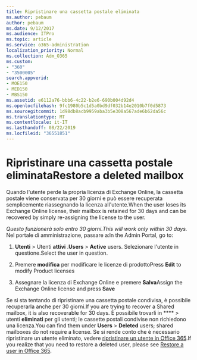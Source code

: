 ```yaml
---
title: Ripristinare una cassetta postale eliminata
ms.author: pebaum
author: pebaum
ms.date: 9/12/2017
ms.audience: ITPro
ms.topic: article
ms.service: o365-administration
localization_priority: Normal
ms.collection: Adm_O365
ms.custom:
- "360"
- "3500005"
search.appverid:
- MOE150
- MED150
- MBS150
ms.assetid: e6112a76-bbb6-4c22-b2e6-690b004d92d4
ms.openlocfilehash: 9fc1980b5c1d5a0bd9df032b14e2010b7f0d5873
ms.sourcegitcommit: 1d98db8acb9959aba3b5e308a567ade6b62da56c
ms.translationtype: MT
ms.contentlocale: it-IT
ms.lasthandoff: 08/22/2019
ms.locfileid: "36551851"
---
```

# <a name="restore-a-deleted-mailbox"></a><span data-ttu-id="68d17-102">Ripristinare una cassetta postale eliminata</span><span class="sxs-lookup"><span data-stu-id="68d17-102">Restore a deleted mailbox</span></span>

<span data-ttu-id="68d17-103">Quando l'utente perde la propria licenza di Exchange Online, la cassetta postale viene conservata per 30 giorni e può essere recuperata semplicemente riassegnando la licenza all'utente.</span><span class="sxs-lookup"><span data-stu-id="68d17-103">When the user loses its Exchange Online license, their mailbox is retained for 30 days and can be recovered by simply re-assigning the license to the user.</span></span>
  
 <span data-ttu-id="68d17-104">*Questo funzionerà solo entro 30 giorni.*</span><span class="sxs-lookup"><span data-stu-id="68d17-104">*This will work only within 30 days.*</span></span>  <span data-ttu-id="68d17-105">Nel portale di amministrazione, passare a:</span><span class="sxs-lookup"><span data-stu-id="68d17-105">In the Admin Portal, go to:</span></span>
  
1. <span data-ttu-id="68d17-106">**Utenti** \> Utenti **attivi** .</span><span class="sxs-lookup"><span data-stu-id="68d17-106">**Users** \> **Active** users.</span></span> <span data-ttu-id="68d17-107">Selezionare l'utente in questione.</span><span class="sxs-lookup"><span data-stu-id="68d17-107">Select the user in question.</span></span>

2. <span data-ttu-id="68d17-108">Premere **modifica** per modificare le licenze di prodotto</span><span class="sxs-lookup"><span data-stu-id="68d17-108">Press **Edit** to modify Product licenses</span></span>

3. <span data-ttu-id="68d17-109">Assegnare la licenza di Exchange Online e premere **Salva**</span><span class="sxs-lookup"><span data-stu-id="68d17-109">Assign the Exchange Online license and press **Save**</span></span>

<span data-ttu-id="68d17-110">Se si sta tentando di ripristinare una cassetta postale condivisa, è possibile recuperarla anche per 30 giorni.</span><span class="sxs-lookup"><span data-stu-id="68d17-110">If you are trying to recover a Shared mailbox, it is also recoverable for 30 days.</span></span> <span data-ttu-id="68d17-111">È possibile trovarli in \*\*\*\* \> utenti **eliminati** per gli utenti; le cassette postali condivise non richiedono una licenza.</span><span class="sxs-lookup"><span data-stu-id="68d17-111">You can find them under **Users** \> **Deleted** users; shared mailboxes do not require a license.</span></span> <span data-ttu-id="68d17-112">Se si rende conto che è necessario ripristinare un utente eliminato, vedere [ripristinare un utente in Office 365](https://docs.microsoft.com/office365/admin/add-users/restore-user).</span><span class="sxs-lookup"><span data-stu-id="68d17-112">If you realize that you need to restore a deleted user, please see [Restore a user in Office 365](https://docs.microsoft.com/office365/admin/add-users/restore-user).</span></span>
  